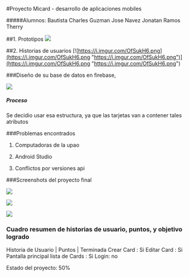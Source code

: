 

#Proyecto Micard - desarrollo de aplicaciones mobiles

#####Alumnos:
Bautista Charles
Guzman Jose
Navez Jonatan
Ramos Therry

##1. Prototipos
![](https://i.imgur.com/M3SyVVS.png)


##2. Historias de usuarios
[![https://i.imgur.com/OfSukH6.png](https://i.imgur.com/OfSukH6.png "https://i.imgur.com/OfSukH6.png")](https://i.imgur.com/OfSukH6.png "https://i.imgur.com/OfSukH6.png")

###Diseño de su base de datos en firebase,

![](https://i.imgur.com/FzUywXv.png)

##### Proceso
Se decidio usar esa estructura, ya que las tarjetas van a contener tales atributos

###Problemas encontrados

1. Computadoras de la upao

2. Android Studio

3. Conflictos por versiones api

###Screenshots del proyecto final

![](https://i.imgur.com/eVoct1F.png)

![](https://i.imgur.com/wtlnzfH.png)

![](https://i.imgur.com/oV4EcUl.png)

### Cuadro resumen de historias de usuario, puntos, y objetivo logrado



Historia de Usuario | Puntos | Terminada
Crear Card : Si
Editar  Card : Si
Pantalla principal lista de Cards : Si
Login: no

Estado del proyecto: 50%